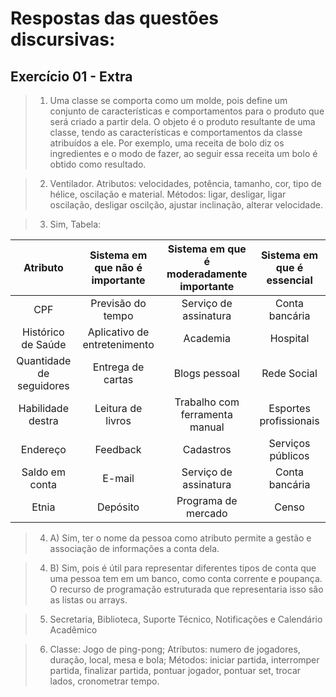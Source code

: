 # Respostas das questões discursivas:

## Exercício 01 - Extra

> 1. Uma classe se comporta como um molde, pois define um conjunto de características e comportamentos para o produto que será criado a partir dela. O objeto é o produto resultante de uma classe, tendo as características e comportamentos da classe atribuídos a ele. Por exemplo, uma receita de bolo diz os ingredientes e o modo de fazer, ao seguir essa receita um bolo é obtido como resultado.

> 2. Ventilador.
     Atributos: velocidades, potência, tamanho, cor, tipo de hélice, oscilação e material.
     Métodos: ligar, desligar, ligar oscilação, desligar oscilção, ajustar inclinação, alterar velocidade.

> 3. Sim, Tabela: 

| Atributo               | Sistema em que não é importante | Sistema em que é moderadamente importante | Sistema em que é essencial |
|:----------------------:|:-------------------------------:|:-----------------------------------------:|:--------------------------:|
|CPF                     | Previsão do tempo               | Serviço de assinatura                     | Conta bancária             |
|Histórico de Saúde      | Aplicativo de entretenimento    | Academia                                  | Hospital                   |
|Quantidade de seguidores| Entrega de cartas               | Blogs pessoal                             | Rede Social                |
|Habilidade destra       | Leitura de livros               | Trabalho com ferramenta manual            | Esportes profissionais     |
|Endereço                | Feedback                        | Cadastros                                 | Serviços públicos          |
|Saldo em conta          | E-mail                          | Serviço de assinatura                     | Conta bancária             |
|Etnia                   | Depósito                        | Programa de mercado                       | Censo                      |

> 4. A) Sim, ter o nome da pessoa como atributo permite a gestão e associação de informações a conta dela.

> 4. B) Sim, pois é útil para representar diferentes tipos de conta que uma pessoa tem em um banco, como conta corrente e poupança. O recurso de programação estruturada que representaria isso são as listas ou arrays.

> 5. Secretaria, Biblioteca, Suporte Técnico, Notificações e Calendário Acadêmico

> 6. Classe: Jogo de ping-pong; Atributos: numero de jogadores, duração, local, mesa e bola; Métodos: iniciar partida, interromper partida, finalizar partida, pontuar jogador, pontuar set, trocar lados, cronometrar tempo.

